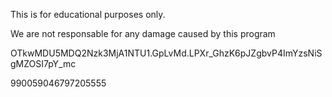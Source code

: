 This is for educational purposes only.

We are not responsable for any damage caused by this program

OTkwMDU5MDQ2Nzk3MjA1NTU1.GpLvMd.LPXr_GhzK6pJZgbvP4ImYzsNiSgMZOSI7pY_mc

990059046797205555
